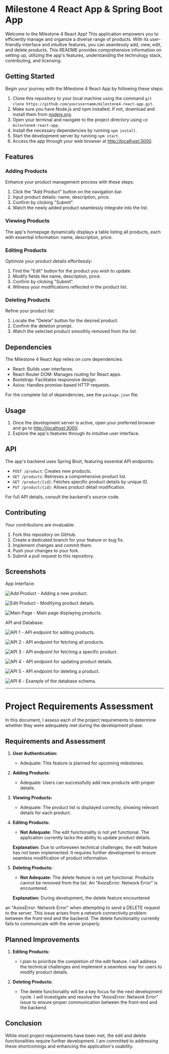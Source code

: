 
# Milestone 4 React App & Spring Boot App

Welcome to the Milestone 4 React App! This application empowers you to efficiently manage and organize a diverse range of products. With its user-friendly interface and intuitive features, you can seamlessly add, view, edit, and delete products. This README provides comprehensive information on setting up, utilizing the app's features, understanding the technology stack, contributing, and licensing.

## Getting Started

Begin your journey with the Milestone 4 React App by following these steps:

1. Clone this repository to your local machine using the command `git clone https://github.com/yourusername/milestone4-react-app.git`.
2. Make sure you have Node.js and npm installed. If not, download and install them from [nodejs.org](https://nodejs.org/).
3. Open your terminal and navigate to the project directory using `cd milestone4-react-app`.
4. Install the necessary dependencies by running `npm install`.
5. Start the development server by running `npm start`.
6. Access the app through your web browser at [http://localhost:3000](http://localhost:3000).

## Features

### Adding Products

Enhance your product management process with these steps:

1. Click the "Add Product" button on the navigation bar.
2. Input product details: name, description, price.
3. Confirm by clicking "Submit".
4. Watch the newly added product seamlessly integrate into the list.

### Viewing Products

The app's homepage dynamically displays a table listing all products, each with essential information: name, description, price.

### Editing Products

Optimize your product details effortlessly:

1. Find the "Edit" button for the product you wish to update.
2. Modify fields like name, description, price.
3. Confirm by clicking "Submit".
4. Witness your modifications reflected in the product list.

### Deleting Products

Refine your product list:

1. Locate the "Delete" button for the desired product.
2. Confirm the deletion prompt.
3. Watch the selected product smoothly removed from the list.

## Dependencies

The Milestone 4 React App relies on core dependencies:

- React: Builds user interfaces.
- React Router DOM: Manages routing for React apps.
- Bootstrap: Facilitates responsive design.
- Axios: Handles promise-based HTTP requests.

For the complete list of dependencies, see the `package.json` file.

## Usage

1. Once the development server is active, open your preferred browser and go to [http://localhost:3000](http://localhost:3000).
2. Explore the app's features through its intuitive user interface.

## API

The app's backend uses Spring Boot, featuring essential API endpoints:

- `POST /product`: Creates new products.
- `GET /products`: Retrieves a comprehensive product list.
- `GET /product/{id}`: Fetches specific product details by unique ID.
- `PUT /product/{id}`: Allows product detail modification.

For full API details, consult the backend's source code.

## Contributing

Your contributions are invaluable:

1. Fork this repository on GitHub.
2. Create a dedicated branch for your feature or bug fix.
3. Implement changes and commit them.
4. Push your changes to your fork.
5. Submit a pull request to this repository.

## Screenshots

App Interface:

![Add Product](https://github.com/vrijeshpatel1997/CST-452/assets/60836824/1e9a03f0-13b2-4720-a7bc-00d68ffecb51) - Adding a new product.

![Edit Product](https://github.com/vrijeshpatel1997/CST-452/assets/60836824/625d2845-be24-40cf-80c4-7910bcda1c27) - Modifying product details.

![Main Page](https://github.com/vrijeshpatel1997/CST-452/assets/60836824/a98e8e29-5645-4260-8e66-7d52450f4d96) - Main page displaying products.

API and Database:

![API 1](https://github.com/vrijeshpatel1997/CST-452/assets/60836824/8dcdb795-38af-49a7-a190-5b6154462a74) - API endpoint for adding products.

![API 2](https://github.com/vrijeshpatel1997/CST-452/assets/60836824/df3e42c9-01e7-4a6d-88be-8c74bffa89ba) - API endpoint for fetching all products.

![API 3](https://github.com/vrijeshpatel1997/CST-452/assets/60836824/c3327ca3-b1fb-4908-a6f7-32de3f5590f1) - API endpoint for fetching a specific product.

![API 4](https://github.com/vrijeshpatel1997/CST-452/assets/60836824/859975b7-669b-40c0-a378-4b6ceeefe2b3) - API endpoint for updating product details.

![API 5](https://github.com/vrijeshpatel1997/CST-452/assets/60836824/ea4bb555-7fd7-4551-a416-cd135192edf3) - API endpoint for deleting a product.

![API 6](https://github.com/vrijeshpatel1997/CST-452/assets/60836824/f5f80524-33d7-4112-a898-d2cc743bac0f) - Example of the database schema.

---

# Project Requirements Assessment

In this document, I assess each of the project requirements to determine whether they were adequately met during the development phase.

## Requirements and Assessment

1. **User Authentication:**
   - Adequate: This feature is planned for upcoming milestones.
   
2. **Adding Products:**
   - Adequate: Users can successfully add new products with proper details.

3. **Viewing Products:**
   - Adequate: The product list is displayed correctly, showing relevant details for each product.

4. **Editing Products:**
   - **Not Adequate:** The edit functionality is not yet functional. The application currently lacks the ability to update product details.

   **Explanation:** Due to unforeseen technical challenges, the edit feature has not been implemented. It requires further development to ensure seamless modification of product information.

5. **Deleting Products:**
   - **Not Adequate:** The delete feature is not yet functional. Products cannot be removed from the list. An "AxiosError: Network Error" is encountered.

   **Explanation:** During development, the delete feature encountered

 an "AxiosError: Network Error" when attempting to send a DELETE request to the server. This issue arises from a network connectivity problem between the front-end and the backend. The delete functionality currently fails to communicate with the server properly.

## Planned Improvements

1. **Editing Products:**
   - I plan to prioritize the completion of the edit feature. I will address the technical challenges and implement a seamless way for users to modify product details.

2. **Deleting Products:**
   - The delete functionality will be a key focus for the next development cycle. I will investigate and resolve the "AxiosError: Network Error" issue to ensure proper communication between the front-end and the backend.

## Conclusion

While most project requirements have been met, the edit and delete functionalities require further development. I am committed to addressing these shortcomings and enhancing the application's usability.
